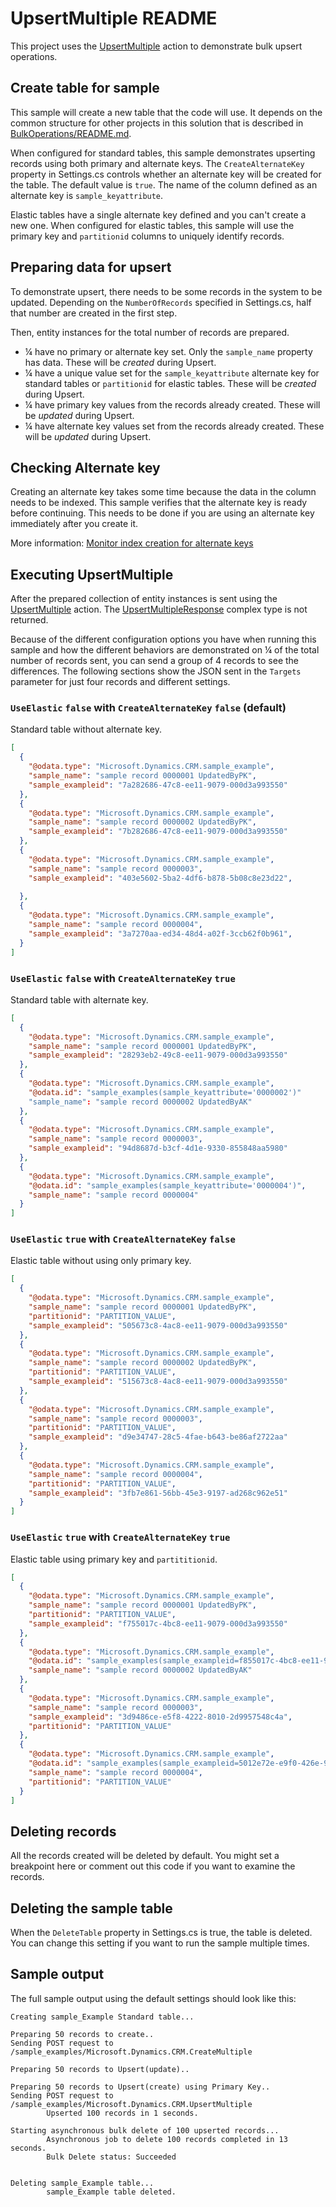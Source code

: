﻿# UpsertMultiple README

This project uses the [UpsertMultiple](https://learn.microsoft.com/power-apps/developer/data-platform/webapi/reference/upsertmultiple) action to demonstrate bulk upsert operations.

## Create table for sample

This sample will create a new table that the code will use. It depends on the common structure for other projects in this solution that is described in [BulkOperations/README.md](../README.md).

When configured for standard tables, this sample demonstrates upserting records using both primary and alternate keys. The `CreateAlternateKey` property in Settings.cs controls whether an alternate key will be created for the table. The default value is `true`. The name of the column defined as an alternate key is `sample_keyattribute`.

Elastic tables have a single alternate key defined and you can't create a new one. When configured for elastic tables, this sample will use the primary key and `partitionid` columns to uniquely identify records.

## Preparing data for upsert

To demonstrate upsert, there needs to be some records in the system to be updated. Depending on the `NumberOfRecords` specified in Settings.cs, half that number are created in the first step.

Then, entity instances for the total number of records are prepared.

- &frac14; have no primary or alternate key set. Only the `sample_name` property has data. These will be *created* during Upsert.
- &frac14; have a unique value set for the `sample_keyattribute` alternate key for standard tables or `partitionid` for elastic tables. These will be *created* during Upsert.
- &frac14; have primary key values from the records already created. These will be *updated* during Upsert.
- &frac14; have alternate key values set from the records already created. These will be *updated* during Upsert.

## Checking Alternate key

Creating an alternate key takes some time because the data in the column needs to be indexed. This sample verifies that the alternate key is ready before continuing. This needs to be done if you are using an alternate key immediately after you create it.

More information: [Monitor index creation for alternate keys](https://learn.microsoft.com/power-apps/developer/data-platform/define-alternate-keys-entity#monitor-index-creation-for-alternate-keys)

## Executing UpsertMultiple

After the prepared collection of entity instances is sent using the [UpsertMultiple](https://learn.microsoft.com/power-apps/developer/data-platform/webapi/reference/upsertmultiple) action. The [UpsertMultipleResponse](https://learn.microsoft.com/power-apps/developer/data-platform/webapi/reference/upsertmultipleresponse) complex type is not returned. 

Because of the different configuration options you have when running this sample and how the different behaviors are demonstrated on &frac14; of the total number of records sent, you can send a group of 4 records to see the differences. The following sections show the JSON sent in the `Targets` parameter for just four records and different settings.

### `UseElastic` `false` with `CreateAlternateKey` `false` (default)

Standard table without alternate key.

```json
[
  {
    "@odata.type": "Microsoft.Dynamics.CRM.sample_example",
    "sample_name": "sample record 0000001 UpdatedByPK",
    "sample_exampleid": "7a282686-47c8-ee11-9079-000d3a993550"
  },
  {
    "@odata.type": "Microsoft.Dynamics.CRM.sample_example",
    "sample_name": "sample record 0000002 UpdatedByPK",
    "sample_exampleid": "7b282686-47c8-ee11-9079-000d3a993550"
  },
  {
    "@odata.type": "Microsoft.Dynamics.CRM.sample_example",
    "sample_name": "sample record 0000003",
    "sample_exampleid": "403e5602-5ba2-4df6-b878-5b08c8e23d22",
    
  },
  {
    "@odata.type": "Microsoft.Dynamics.CRM.sample_example",
    "sample_name": "sample record 0000004",
    "sample_exampleid": "3a7270aa-ed34-48d4-a02f-3ccb62f0b961",
  }
]
```


### `UseElastic` `false` with `CreateAlternateKey` `true`

Standard table with alternate key.

```json
[
  {
    "@odata.type": "Microsoft.Dynamics.CRM.sample_example",
    "sample_name": "sample record 0000001 UpdatedByPK",
    "sample_exampleid": "28293eb2-49c8-ee11-9079-000d3a993550"
  },
  {
    "@odata.type": "Microsoft.Dynamics.CRM.sample_example",
    "@odata.id": "sample_examples(sample_keyattribute='0000002')"
    "sample_name": "sample record 0000002 UpdatedByAK"
  },
  {
    "@odata.type": "Microsoft.Dynamics.CRM.sample_example",
    "sample_name": "sample record 0000003",
    "sample_exampleid": "94d8687d-b3cf-4d1e-9330-855848aa5980"
  },
  {
    "@odata.type": "Microsoft.Dynamics.CRM.sample_example",
    "@odata.id": "sample_examples(sample_keyattribute='0000004')",
    "sample_name": "sample record 0000004"
  }
]
```


### `UseElastic` `true` with `CreateAlternateKey` `false`

Elastic table without using only primary key.

```json
[
  {
    "@odata.type": "Microsoft.Dynamics.CRM.sample_example",
    "sample_name": "sample record 0000001 UpdatedByPK",
    "partitionid": "PARTITION_VALUE",
    "sample_exampleid": "505673c8-4ac8-ee11-9079-000d3a993550"
  },
  {
    "@odata.type": "Microsoft.Dynamics.CRM.sample_example",
    "sample_name": "sample record 0000002 UpdatedByPK",
    "partitionid": "PARTITION_VALUE",
    "sample_exampleid": "515673c8-4ac8-ee11-9079-000d3a993550"
  },
  {
    "@odata.type": "Microsoft.Dynamics.CRM.sample_example",
    "sample_name": "sample record 0000003",
    "partitionid": "PARTITION_VALUE",
    "sample_exampleid": "d9e34747-28c5-4fae-b643-be86af2722aa"
  },
  {
    "@odata.type": "Microsoft.Dynamics.CRM.sample_example",
    "sample_name": "sample record 0000004",
    "partitionid": "PARTITION_VALUE",
    "sample_exampleid": "3fb7e861-56bb-45e3-9197-ad268c962e51"
  }
]
```

### `UseElastic` `true` with `CreateAlternateKey` `true`

Elastic table using primary key and `partititionid`.

```json
[
  {
    "@odata.type": "Microsoft.Dynamics.CRM.sample_example",
    "sample_name": "sample record 0000001 UpdatedByPK",
    "partitionid": "PARTITION_VALUE",
    "sample_exampleid": "f755017c-4bc8-ee11-9079-000d3a993550"
  },
  {
    "@odata.type": "Microsoft.Dynamics.CRM.sample_example",
    "@odata.id": "sample_examples(sample_exampleid=f855017c-4bc8-ee11-9079-000d3a993550,partitionid='PARTITION_VALUE')",
    "sample_name": "sample record 0000002 UpdatedByAK"
  },
  {
    "@odata.type": "Microsoft.Dynamics.CRM.sample_example",
    "sample_name": "sample record 0000003",
    "sample_exampleid": "3d9486ce-e5f8-4222-8010-2d9957548c4a",
    "partitionid": "PARTITION_VALUE"
  },
  {
    "@odata.type": "Microsoft.Dynamics.CRM.sample_example",
    "@odata.id": "sample_examples(sample_exampleid=5012e72e-e9f0-426e-9fb2-57f7c97d6aff,partitionid='PARTITION_VALUE')",
    "sample_name": "sample record 0000004",
    "partitionid": "PARTITION_VALUE"    
  }
]
```


## Deleting records

All the records created will be deleted by default. You might set a breakpoint here or comment out this code if you want to examine the records.

## Deleting the sample table

When the `DeleteTable` property in Settings.cs is true, the table is deleted. You can change this setting if you want to run the sample multiple times.

## Sample output

The full sample output using the default settings should look like this:

```
Creating sample_Example Standard table...

Preparing 50 records to create..
Sending POST request to /sample_examples/Microsoft.Dynamics.CRM.CreateMultiple

Preparing 50 records to Upsert(update)..

Preparing 50 records to Upsert(create) using Primary Key..
Sending POST request to /sample_examples/Microsoft.Dynamics.CRM.UpsertMultiple
        Upserted 100 records in 1 seconds.

Starting asynchronous bulk delete of 100 upserted records...
        Asynchronous job to delete 100 records completed in 13 seconds.
        Bulk Delete status: Succeeded


Deleting sample_Example table...
        sample_Example table deleted.
```